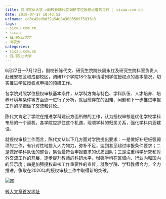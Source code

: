 ```yaml
---
title: 四川农业大学->副校长陈代文调研学位授权点增列工作 | sicau.com.cn
date: 2019-07-17 18:43:52
urlname: cd3c49edb0f2a54e8430835097583fa3
tags: 
- sicau.com.cn
- sicau
- 四川农业大学
- 川农大
categories:
- sicau.com.cn
- 四川农业大学
---
```



6月27日—7月12日，副校长陈代文、研究生院院长周永红及研究生院科室负责人赴雅安校区和成都校区，调研17个学院18个拟申请增列学位授权点的基本情况，切实推进学位授权点申报的预研工作。

各学院对照学位授权审核基本条件，从学科方向与特色、学科队伍、人才培养、培养环境与条件等方面逐一进行了分析，就目前存在的困难、问题和下一步推进申报工作的举措做了交流和讨论。

陈代文肯定了学院在推进学科建设方面所做的工作，认为授权审核是优化学校学科布局的一个契机，各学院应抓住这个机遇，理顺学科的归属关系，强化学科内涵建设。

就授权审核工作而言，陈代文从以下几方面对学院提出要求：一是做好补短板强弱项的工作，有针对性地投入人力物力，弥补不足，达到甚至超过申报条件要求；二是做好学科队伍的整合，集合最符合申报要求的优质团队；三是注重科学研究和对外交流工作的开展，逐步提升教师的科研水平，增强学科在区域内、行业内和国内的显示度；四是加强授权审核工作重要性的宣传，凝聚学院、学科教师合力，全力推进，争取在2020年的授权审核工作中取得新的突破。



![图](https://news.sicau.edu.cn/__local/8/90/C0/7CF996412A07AFD4E2D7F893088_48979BF0_573CF.jpg)

[转入文章首发地址](https://news.sicau.edu.cn/info/1078/52608.htm)